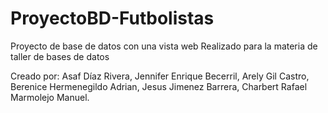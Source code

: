 # ProyectoBD-Futbolistas
Proyecto de base de datos con una vista web
Realizado para la materia de taller de bases de datos

Creado por:
Asaf Díaz Rivera, 
Jennifer Enrique Becerril, 
Arely Gil Castro, 
Berenice Hermenegildo Adrian, 
Jesus Jimenez Barrera, 
Charbert Rafael Marmolejo Manuel.
